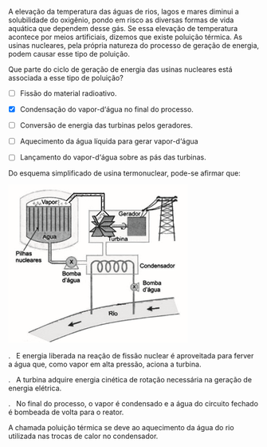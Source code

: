 

A elevação da temperatura das águas de rios, lagos e mares diminui a solubilidade do oxigênio, pondo em risco as diversas formas de vida aquática que dependem desse gás. Se essa elevação de temperatura acontece por meios artificiais, dizemos que existe poluição térmica. As usinas nucleares, pela própria natureza do processo de geração de energia, podem causar esse tipo de poluição.

Que parte do ciclo de geração de energia das usinas nucleares está associada a esse tipo de poluição?



- [ ] Fissão do material radioativo.
- [x] Condensação do vapor-d‘água no final do processo.
- [ ] Conversão de energia das turbinas pelos geradores.
- [ ] Aquecimento da água líquida para gerar vapor-d‘água
- [ ] Lançamento do vapor-d‘água sobre as pás das turbinas.


Do esquema simplificado de usina termonuclear, pode-se afirmar que:

![](439ba35b-34b4-7782-b116-b1e4bf3548b0.png)

.   E energia liberada na reação de fissão nuclear é aproveitada para ferver a água que, como vapor em alta pressão, aciona a turbina.

.   A turbina adquire energia cinética de rotação necessária na geração de energia elétrica.

.   No final do processo, o vapor é condensado e a água do circuito fechado é bombeada de volta para o reator.

A chamada poluição térmica se deve ao aquecimento da água do rio utilizada nas trocas de calor no condensador.
